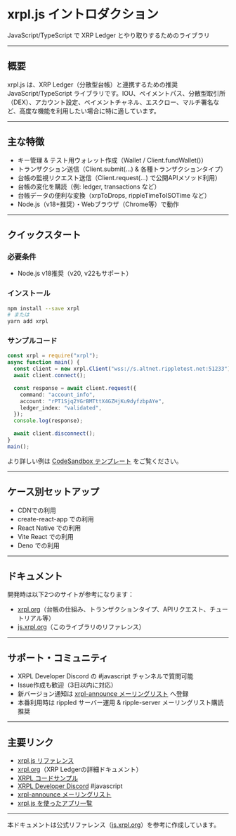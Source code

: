 # xrpl.js イントロダクション

JavaScript/TypeScript で XRP Ledger とやり取りするためのライブラリ

---

## 概要

xrpl.js は、XRP Ledger（分散型台帳）と連携するための推奨 JavaScript/TypeScript ライブラリです。IOU、ペイメントパス、分散型取引所（DEX）、アカウント設定、ペイメントチャネル、エスクロー、マルチ署名など、高度な機能を利用したい場合に特に適しています。

---

## 主な特徴

- キー管理 & テスト用ウォレット作成（Wallet / Client.fundWallet()）
- トランザクション送信（Client.submit(...) & 各種トランザクションタイプ）
- 台帳の監視リクエスト送信（Client.request(...) で公開APIメソッド利用）
- 台帳の変化を購読（例: ledger, transactions など）
- 台帳データの便利な変換（xrpToDrops, rippleTimeToISOTime など）
- Node.js（v18+推奨）・Webブラウザ（Chrome等）で動作

---

## クイックスタート

### 必要条件
- Node.js v18推奨（v20, v22もサポート）

### インストール
```bash
npm install --save xrpl
# または
yarn add xrpl
```

### サンプルコード
```typescript
const xrpl = require("xrpl");
async function main() {
  const client = new xrpl.Client("wss://s.altnet.rippletest.net:51233");
  await client.connect();

  const response = await client.request({
    command: "account_info",
    account: "rPT1Sjq2YGrBMTttX4GZHjKu9dyfzbpAYe",
    ledger_index: "validated",
  });
  console.log(response);

  await client.disconnect();
}
main();
```

より詳しい例は [CodeSandbox テンプレート](https://codesandbox.io/s/xrpl-intro-pxgdjr?file=/src/App.js) をご覧ください。

---

## ケース別セットアップ
- CDNでの利用
- create-react-app での利用
- React Native での利用
- Vite React での利用
- Deno での利用

---

## ドキュメント

開発時は以下2つのサイトが参考になります：
- [xrpl.org](https://xrpl.org/)（台帳の仕組み、トランザクションタイプ、APIリクエスト、チュートリアル等）
- [js.xrpl.org](https://js.xrpl.org/index.html)（このライブラリのリファレンス）

---

## サポート・コミュニティ
- XRPL Developer Discord の #javascript チャンネルで質問可能
- Issue作成も歓迎（3日以内に対応）
- 新バージョン通知は [xrpl-announce メーリングリスト](https://xrpl-announce) へ登録
- 本番利用時は rippled サーバー運用 & ripple-server メーリングリスト購読推奨

---

## 主要リンク
- [xrpl.js リファレンス](https://js.xrpl.org/index.html)
- [xrpl.org](https://xrpl.org/)（XRP Ledgerの詳細ドキュメント）
- [XRPL コードサンプル](https://xrpl.org/code-samples.html)
- [XRPL Developer Discord](https://discord.com/invite/xrp) #javascript
- [xrpl-announce メーリングリスト](https://xrpl-announce)
- [xrpl.js を使ったアプリ一覧](https://github.com/XRPLF/xrpl.js#applications-that-use-xrpljs)

---

本ドキュメントは公式リファレンス（[js.xrpl.org](https://js.xrpl.org/index.html)）を参考に作成しています。
